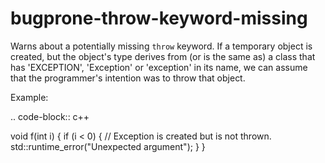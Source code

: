 bugprone-throw-keyword-missing
==============================

Warns about a potentially missing `throw` keyword. If a temporary object
is created, but the object's type derives from (or is the same as) a
class that has 'EXCEPTION', 'Exception' or 'exception' in its name, we
can assume that the programmer's intention was to throw that object.

Example:

.. code-block:: c++

void f(int i) { if (i \< 0) { // Exception is created but is not thrown.
std::runtime\_error("Unexpected argument"); } }
